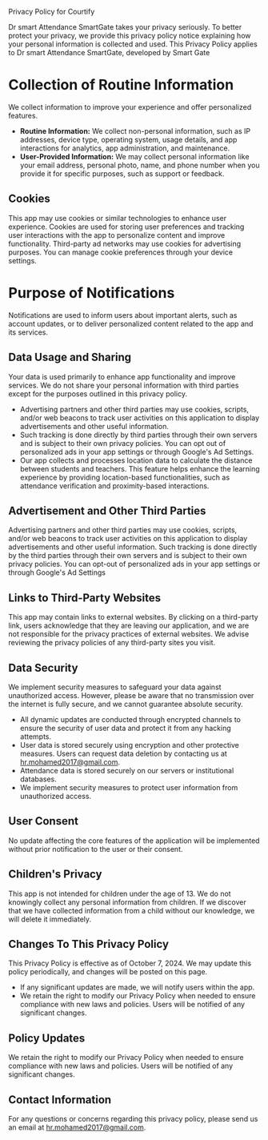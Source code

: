 Privacy Policy for Courtify

Dr smart Attendance SmartGate takes your privacy seriously. To better protect your privacy, we provide this privacy policy notice explaining how your personal information is collected and used. This Privacy Policy applies to Dr smart Attendance SmartGate, developed by Smart Gate

# Collection of Routine Information
We collect information to improve your experience and offer personalized features.

- **Routine Information:** We collect non-personal information, such as IP addresses, device type, operating system, usage details, and app interactions for analytics, app administration, and maintenance.
- **User-Provided Information:** We may collect personal information like your email address, personal photo, name, and phone number when you provide it for specific purposes, such as support or feedback.

## Cookies

This app may use cookies or similar technologies to enhance user experience. Cookies are used for storing user preferences and tracking user interactions with the app to personalize content and improve functionality. Third-party ad networks may use cookies for advertising purposes. You can manage cookie preferences through your device settings.

# Purpose of Notifications
Notifications are used to inform users about important alerts, such as account updates, or to deliver personalized content related to the app and its services.

## Data Usage and Sharing

Your data is used primarily to enhance app functionality and improve services. We do not share your personal information with third parties except for the purposes outlined in this privacy policy.

- Advertising partners and other third parties may use cookies, scripts, and/or web beacons to track user activities on this application to display advertisements and other useful information.
- Such tracking is done directly by third parties through their own servers and is subject to their own privacy policies. You can opt out of personalized ads in your app settings or through Google's Ad Settings.
- Our app collects and processes location data to calculate the distance between students and teachers. This feature helps enhance the learning experience by providing location-based functionalities, such as attendance verification and proximity-based interactions.
  
## Advertisement and Other Third Parties
Advertising partners and other third parties may use cookies, scripts, and/or web beacons to track user activities on this application to display advertisements and other useful information. Such tracking is done directly by the third parties through their own servers and is subject to their own privacy policies. You can opt-out of personalized ads in your app settings or through Google's Ad Settings


## Links to Third-Party Websites

This app may contain links to external websites. By clicking on a third-party link, users acknowledge that they are leaving our application, and we are not responsible for the privacy practices of external websites. We advise reviewing the privacy policies of any third-party sites you visit.

## Data Security

We implement security measures to safeguard your data against unauthorized access. However, please be aware that no transmission over the internet is fully secure, and we cannot guarantee absolute security.

- All dynamic updates are conducted through encrypted channels to ensure the security of user data and protect it from any hacking attempts.
- User data is stored securely using encryption and other protective measures. Users can request data deletion by contacting us at hr.mohamed2017@gmail.com.
- Attendance data is stored securely on our servers or institutional databases.
- We implement security measures to protect user information from unauthorized access.

## User Consent

No update affecting the core features of the application will be implemented without prior notification to the user or their consent.

## Children's Privacy

This app is not intended for children under the age of 13. We do not knowingly collect any personal information from children. If we discover that we have collected information from a child without our knowledge, we will delete it immediately.

## Changes To This Privacy Policy

This Privacy Policy is effective as of October 7, 2024. We may update this policy periodically, and changes will be posted on this page.
- If any significant updates are made, we will notify users within the app.
- We retain the right to modify our Privacy Policy when needed to ensure compliance with new laws and policies. Users will be notified of any significant changes.

## Policy Updates
We retain the right to modify our Privacy Policy when needed to ensure compliance with new laws and policies. Users will be notified of any significant changes.


## Contact Information

For any questions or concerns regarding this privacy policy, please send us an email at hr.mohamed2017@gmail.com.


